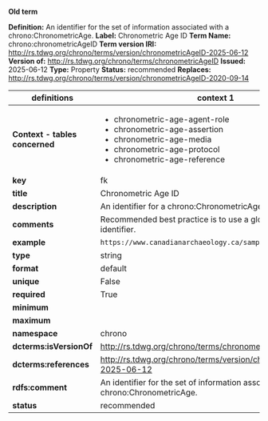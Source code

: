 **Old term**

**Definition:** An identifier for the set of information associated with a chrono:ChronometricAge.
**Label:** Chronometric Age ID
**Term Name:** chrono:chronometricAgeID
**Term version IRI:** http://rs.tdwg.org/chrono/terms/version/chronometricAgeID-2025-06-12
**Version of:** http://rs.tdwg.org/chrono/terms/chronometricAgeID
**Issued:** 2025-06-12
**Type:** Property
**Status:** recommended
**Replaces:** http://rs.tdwg.org/chrono/terms/version/chronometricAgeID-2020-09-14


| definitions | context 1 |context 2 |
|-|-|-|
| **Context - tables concerned** | <ul><li>chronometric-age-agent-role</li><li>chronometric-age-assertion</li><li>chronometric-age-media</li><li>chronometric-age-protocol</li><li>chronometric-age-reference</li></ul> | <ul><li>chronometric-age</li></ul> |
| **key** | fk | pk |
| **title** | Chronometric Age ID | Chronometric Age ID |
| **description** | An identifier for a chrono:ChronometricAge. | An identifier for a chrono:ChronometricAge. |
| **comments** | Recommended best practice is to use a globally unique identifier. | Recommended best practice is to use a globally unique identifier. |
| **example** | `https://www.canadianarchaeology.ca/samples/70673` | `https://www.canadianarchaeology.ca/samples/70673` |
| **type** | string | string |
| **format** | default | default |
| **unique** | False | True |
| **required** | True | True |
| **minimum** |  |  |
| **maximum** |  |  |
| **namespace** | chrono | chrono |
| **dcterms:isVersionOf** | http://rs.tdwg.org/chrono/terms/chronometricAgeID | http://rs.tdwg.org/chrono/terms/chronometricAgeID |
| **dcterms:references** | http://rs.tdwg.org/chrono/terms/version/chronometricAgeID-2025-06-12 | http://rs.tdwg.org/chrono/terms/version/chronometricAgeID-2025-06-12 |
| **rdfs:comment** | An identifier for the set of information associated with a chrono:ChronometricAge. | An identifier for the set of information associated with a chrono:ChronometricAge. |
| **status** | recommended | recommended |
